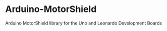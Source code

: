 Arduino-MotorShield
===================

Arduino MotorShield library for the Uno and Leonardo Development Boards

